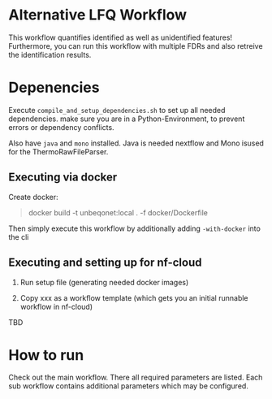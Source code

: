# Alternative LFQ Workflow

This workflow quantifies identified as well as unidentified features! Furthermore, you can run this workflow 
with multiple FDRs and also retreive the identification results.

# Depenencies

Execute `compile_and_setup_dependencies.sh` to set up all needed dependencies. make sure you are in a Python-Environment,
to prevent errors or dependency conflicts.

Also have `java` and `mono` installed. Java is needed nextflow and Mono isused for the ThermoRawFileParser.

## Executing via docker

Create docker:

> docker build -t unbeqonet:local . -f docker/Dockerfile

Then simply execute this workflow by additionally adding `-with-docker` into the cli


## Executing and setting up for nf-cloud

1. Run setup file (generating needed docker images)

2. Copy xxx as a workflow template (which gets you an initial runnable workflow in nf-cloud)

TBD

# How to run

Check out the main workflow. There all required parameters are listed. Each sub workflow contains additional parameters which may be configured.


